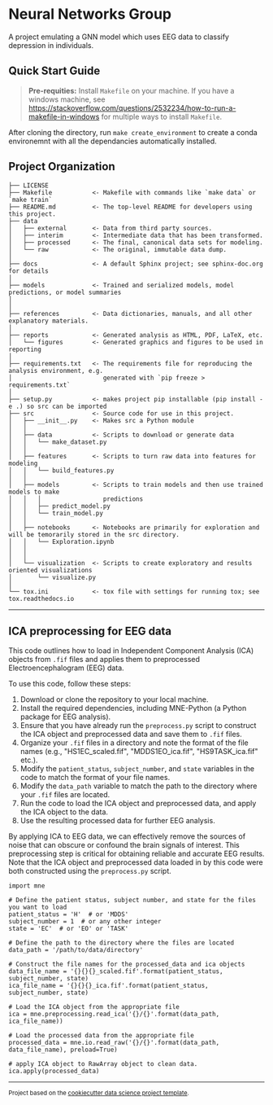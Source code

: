 Neural Networks Group
==============================

A project emulating a GNN model which uses EEG data to classify depression in individuals.

Quick Start Guide
------------
>**Pre-requities:** Install `Makefile` on your machine. If you have a windows machine, see https://stackoverflow.com/questions/2532234/how-to-run-a-makefile-in-windows for multiple ways to install `Makefile`. 

After cloning the directory, run `make create_environment` to create a conda environemnt with all the dependancies automatically installed. 

Project Organization
------------

    ├── LICENSE
    ├── Makefile           <- Makefile with commands like `make data` or `make train`
    ├── README.md          <- The top-level README for developers using this project.
    ├── data
    │   ├── external       <- Data from third party sources.
    │   ├── interim        <- Intermediate data that has been transformed.
    │   ├── processed      <- The final, canonical data sets for modeling.
    │   └── raw            <- The original, immutable data dump.
    │
    ├── docs               <- A default Sphinx project; see sphinx-doc.org for details
    │
    ├── models             <- Trained and serialized models, model predictions, or model summaries
    │
    │
    ├── references         <- Data dictionaries, manuals, and all other explanatory materials.
    │
    ├── reports            <- Generated analysis as HTML, PDF, LaTeX, etc.
    │   └── figures        <- Generated graphics and figures to be used in reporting
    │
    ├── requirements.txt   <- The requirements file for reproducing the analysis environment, e.g.
    │                         generated with `pip freeze > requirements.txt`
    │
    ├── setup.py           <- makes project pip installable (pip install -e .) so src can be imported
    ├── src                <- Source code for use in this project.
    │   ├── __init__.py    <- Makes src a Python module
    │   │
    │   ├── data           <- Scripts to download or generate data
    │   │   └── make_dataset.py
    │   │
    │   ├── features       <- Scripts to turn raw data into features for modeling
    │   │   └── build_features.py
    │   │
    │   ├── models         <- Scripts to train models and then use trained models to make
    │   │   │                 predictions
    │   │   ├── predict_model.py
    │   │   └── train_model.py
    │   │
    │   ├── notebooks      <- Notebooks are primarily for exploration and will be temorarily stored in the src directory.
    │   │   └── Exploration.ipynb
    │   │
    │   │
    │   └── visualization  <- Scripts to create exploratory and results oriented visualizations
    │       └── visualize.py
    │
    └── tox.ini            <- tox file with settings for running tox; see tox.readthedocs.io

--------

## ICA preprocessing for EEG data

This code outlines how to load in Independent Component Analysis (ICA) objects from `.fif` files and applies them to preprocessed Electroencephalogram (EEG) data. 

To use this code, follow these steps:

1.  Download or clone the repository to your local machine.
2.  Install the required dependencies, including MNE-Python (a Python package for EEG analysis).
3.  Ensure that you have already run the `preprocess.py` script to construct the ICA object and preprocessed data and save them to `.fif` files.
4.  Organize your `.fif` files in a directory and note the format of the file names (e.g., "HS1EC_scaled.fif", "MDDS1EO_ica.fif", "HS9TASK_ica.fif" etc.).
5.  Modify the `patient_status`, `subject_number`, and `state` variables in the code to match the format of your file names.
6.  Modify the `data_path` variable to match the path to the directory where your `.fif` files are located.
7.  Run the code to load the ICA object and preprocessed data, and apply the ICA object to the data.
8.  Use the resulting processed data for further EEG analysis.

By applying ICA to EEG data, we can effectively remove the sources of noise that can obscure or confound the brain signals of interest. This preprocessing step is critical for obtaining reliable and accurate EEG results. Note that the ICA object and preprocessed data loaded in by this code were both constructed using the `preprocess.py` script.


```
import mne

# Define the patient status, subject number, and state for the files you want to load
patient_status = 'H'  # or 'MDDS'
subject_number = 1  # or any other integer
state = 'EC'  # or 'EO' or 'TASK'

# Define the path to the directory where the files are located
data_path = '/path/to/data/directory'

# Construct the file names for the processed_data and ica objects
data_file_name = '{}{}{}_scaled.fif'.format(patient_status, subject_number, state)
ica_file_name = '{}{}{}_ica.fif'.format(patient_status, subject_number, state)

# Load the ICA object from the appropriate file
ica = mne.preprocessing.read_ica('{}/{}'.format(data_path, ica_file_name))

# Load the processed data from the appropriate file
processed_data = mne.io.read_raw('{}/{}'.format(data_path, data_file_name), preload=True)
```

```
# apply ICA object to RawArray object to clean data.
ica.apply(processed_data)
```

--------

<p><small>Project based on the <a target="_blank" href="https://drivendata.github.io/cookiecutter-data-science/">cookiecutter data science project template</a>.</small></p>
